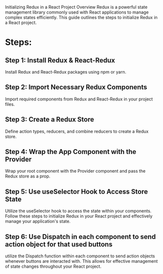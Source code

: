 Initializing Redux in a React Project
Overview
Redux is a powerful state management library commonly used with React applications to manage complex states efficiently. This guide outlines the steps to initialize Redux in a React project.

# Steps:

## Step 1: Install Redux & React-Redux

Install Redux and React-Redux packages using npm or yarn.

## Step 2: Import Necessary Redux Components

Import required components from Redux and React-Redux in your project files.

## Step 3: Create a Redux Store

Define action types, reducers, and combine reducers to create a Redux store.

## Step 4: Wrap the App Component with the Provider

Wrap your root component with the Provider component and pass the Redux store as a prop.

## Step 5: Use useSelector Hook to Access Store State

Utilize the useSelector hook to access the state within your components.
Follow these steps to initialize Redux in your React project and effectively manage your application's state.

## Step 6: Use Dispatch in each component to send action object for that used buttons
utilize the Dispatch function within each component to send action objects whenever buttons are interacted with. This allows for effective management of state changes throughout your React project.